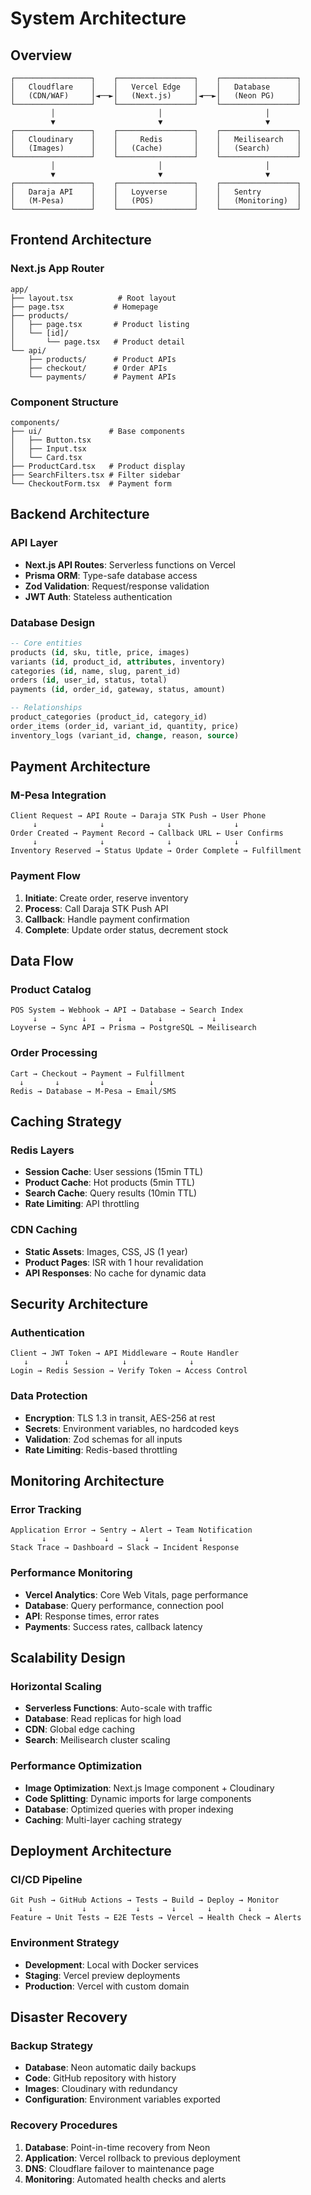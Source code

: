 # System Architecture

## Overview

```
┌─────────────────┐    ┌─────────────────┐    ┌─────────────────┐
│   Cloudflare    │    │   Vercel Edge   │    │   Database      │
│   (CDN/WAF)     │◄──►│   (Next.js)     │◄──►│   (Neon PG)     │
└─────────────────┘    └─────────────────┘    └─────────────────┘
         │                       │                       │
         ▼                       ▼                       ▼
┌─────────────────┐    ┌─────────────────┐    ┌─────────────────┐
│   Cloudinary    │    │     Redis       │    │   Meilisearch   │
│   (Images)      │    │   (Cache)       │    │   (Search)      │
└─────────────────┘    └─────────────────┘    └─────────────────┘
         │                       │                       │
         ▼                       ▼                       ▼
┌─────────────────┐    ┌─────────────────┐    ┌─────────────────┐
│   Daraja API    │    │   Loyverse      │    │   Sentry        │
│   (M-Pesa)      │    │   (POS)         │    │   (Monitoring)  │
└─────────────────┘    └─────────────────┘    └─────────────────┘
```

## Frontend Architecture

### Next.js App Router
```
app/
├── layout.tsx          # Root layout
├── page.tsx           # Homepage
├── products/
│   ├── page.tsx       # Product listing
│   └── [id]/
│       └── page.tsx   # Product detail
└── api/
    ├── products/      # Product APIs
    ├── checkout/      # Order APIs
    └── payments/      # Payment APIs
```

### Component Structure
```
components/
├── ui/               # Base components
│   ├── Button.tsx
│   ├── Input.tsx
│   └── Card.tsx
├── ProductCard.tsx   # Product display
├── SearchFilters.tsx # Filter sidebar
└── CheckoutForm.tsx  # Payment form
```

## Backend Architecture

### API Layer
- **Next.js API Routes**: Serverless functions on Vercel
- **Prisma ORM**: Type-safe database access
- **Zod Validation**: Request/response validation
- **JWT Auth**: Stateless authentication

### Database Design
```sql
-- Core entities
products (id, sku, title, price, images)
variants (id, product_id, attributes, inventory)
categories (id, name, slug, parent_id)
orders (id, user_id, status, total)
payments (id, order_id, gateway, status, amount)

-- Relationships
product_categories (product_id, category_id)
order_items (order_id, variant_id, quantity, price)
inventory_logs (variant_id, change, reason, source)
```

## Payment Architecture

### M-Pesa Integration
```
Client Request → API Route → Daraja STK Push → User Phone
     ↓              ↓              ↓              ↓
Order Created → Payment Record → Callback URL ← User Confirms
     ↓              ↓              ↓              ↓
Inventory Reserved → Status Update → Order Complete → Fulfillment
```

### Payment Flow
1. **Initiate**: Create order, reserve inventory
2. **Process**: Call Daraja STK Push API
3. **Callback**: Handle payment confirmation
4. **Complete**: Update order status, decrement stock

## Data Flow

### Product Catalog
```
POS System → Webhook → API → Database → Search Index
     ↓          ↓       ↓        ↓           ↓
Loyverse → Sync API → Prisma → PostgreSQL → Meilisearch
```

### Order Processing
```
Cart → Checkout → Payment → Fulfillment
  ↓       ↓         ↓          ↓
Redis → Database → M-Pesa → Email/SMS
```

## Caching Strategy

### Redis Layers
- **Session Cache**: User sessions (15min TTL)
- **Product Cache**: Hot products (5min TTL)
- **Search Cache**: Query results (10min TTL)
- **Rate Limiting**: API throttling

### CDN Caching
- **Static Assets**: Images, CSS, JS (1 year)
- **Product Pages**: ISR with 1 hour revalidation
- **API Responses**: No cache for dynamic data

## Security Architecture

### Authentication
```
Client → JWT Token → API Middleware → Route Handler
   ↓        ↓            ↓              ↓
Login → Redis Session → Verify Token → Access Control
```

### Data Protection
- **Encryption**: TLS 1.3 in transit, AES-256 at rest
- **Secrets**: Environment variables, no hardcoded keys
- **Validation**: Zod schemas for all inputs
- **Rate Limiting**: Redis-based throttling

## Monitoring Architecture

### Error Tracking
```
Application Error → Sentry → Alert → Team Notification
       ↓             ↓        ↓           ↓
Stack Trace → Dashboard → Slack → Incident Response
```

### Performance Monitoring
- **Vercel Analytics**: Core Web Vitals, page performance
- **Database**: Query performance, connection pool
- **API**: Response times, error rates
- **Payments**: Success rates, callback latency

## Scalability Design

### Horizontal Scaling
- **Serverless Functions**: Auto-scale with traffic
- **Database**: Read replicas for high load
- **CDN**: Global edge caching
- **Search**: Meilisearch cluster scaling

### Performance Optimization
- **Image Optimization**: Next.js Image component + Cloudinary
- **Code Splitting**: Dynamic imports for large components
- **Database**: Optimized queries with proper indexing
- **Caching**: Multi-layer caching strategy

## Deployment Architecture

### CI/CD Pipeline
```
Git Push → GitHub Actions → Tests → Build → Deploy → Monitor
    ↓           ↓           ↓       ↓       ↓        ↓
Feature → Unit Tests → E2E Tests → Vercel → Health Check → Alerts
```

### Environment Strategy
- **Development**: Local with Docker services
- **Staging**: Vercel preview deployments
- **Production**: Vercel with custom domain

## Disaster Recovery

### Backup Strategy
- **Database**: Neon automatic daily backups
- **Code**: GitHub repository with history
- **Images**: Cloudinary with redundancy
- **Configuration**: Environment variables exported

### Recovery Procedures
1. **Database**: Point-in-time recovery from Neon
2. **Application**: Vercel rollback to previous deployment
3. **DNS**: Cloudflare failover to maintenance page
4. **Monitoring**: Automated health checks and alerts
